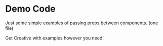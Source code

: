 # Demo Code

Just some simple examples of passing props between components. (one file)

Get Creative with examples however you need!
